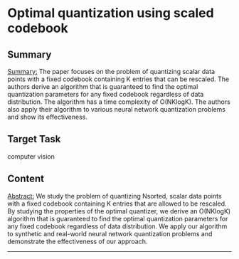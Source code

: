 # Optimal quantization using scaled codebook

## Summary

<Summary:>
The paper focuses on the problem of quantizing scalar data points with a fixed codebook containing K entries that can be rescaled. The authors derive an algorithm that is guaranteed to find the optimal quantization parameters for any fixed codebook regardless of data distribution. The algorithm has a time complexity of O(NKlogK). The authors also apply their algorithm to various neural network quantization problems and show its effectiveness.


## Target Task

computer vision

## Content

<Abstract:>
We study the problem of quantizing Nsorted, scalar data points with a fixed codebook containing K entries that are allowed to be rescaled. By studying the properties of the optimal quantizer, we derive an O(NKlogK) algorithm that is guaranteed to find the optimal quantization parameters for any fixed codebook regardless of data distribution. We apply our algorithm to synthetic and real-world neural network quantization problems and demonstrate the effectiveness of our approach.



---

